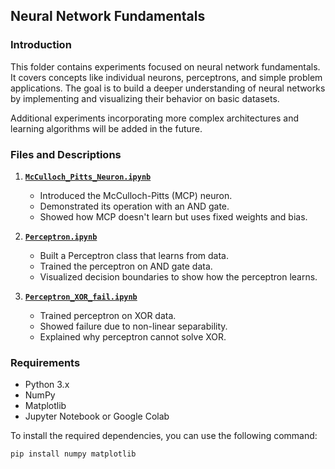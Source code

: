 ## Neural Network Fundamentals

### Introduction

This folder contains experiments focused on neural network fundamentals. It covers concepts like individual neurons, perceptrons, and simple problem applications. The goal is to build a deeper understanding of neural networks by implementing and visualizing their behavior on basic datasets.

Additional experiments incorporating more complex architectures and learning algorithms will be added in the future.

### Files and Descriptions

1. **[`McCulloch_Pitts_Neuron.ipynb`](./McCulloch_Pitts_Neuron.ipynb)**
   - Introduced the McCulloch-Pitts (MCP) neuron.
   - Demonstrated its operation with an AND gate.
   - Showed how MCP doesn't learn but uses fixed weights and bias.

2. **[`Perceptron.ipynb`](./Perceptron.ipynb)**
   - Built a Perceptron class that learns from data.
   - Trained the perceptron on AND gate data.
   - Visualized decision boundaries to show how the perceptron learns.

3. **[`Perceptron_XOR_fail.ipynb`](./Perceptron_XOR_fail.ipynb)**
   - Trained perceptron on XOR data.
   - Showed failure due to non-linear separability.
   - Explained why perceptron cannot solve XOR.

### Requirements

- Python 3.x
- NumPy
- Matplotlib
- Jupyter Notebook or Google Colab

To install the required dependencies, you can use the following command:
```bash
pip install numpy matplotlib
